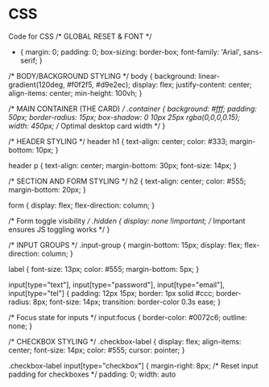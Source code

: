 # CSS
Code for CSS
/* GLOBAL RESET & FONT */
* {
    margin: 0;
    padding: 0;
    box-sizing: border-box;
    font-family: 'Arial', sans-serif;
}

/* BODY/BACKGROUND STYLING */
body {
    background: linear-gradient(120deg, #f0f2f5, #d9e2ec);
    display: flex;
    justify-content: center;
    align-items: center;
    min-height: 100vh;
}

/* MAIN CONTAINER (THE CARD) */
.container {
    background: #fff;
    padding: 50px;
    border-radius: 15px;
    box-shadow: 0 10px 25px rgba(0,0,0,0.15);
    width: 450px; /* Optimal desktop card width */
}

/* HEADER STYLING */
header h1 {
    text-align: center;
    color: #333;
    margin-bottom: 10px;
}

header p {
    text-align: center;
    margin-bottom: 30px;
    font-size: 14px;
}

/* SECTION AND FORM STYLING */
h2 {
    text-align: center;
    color: #555;
    margin-bottom: 20px;
}

form {
    display: flex;
    flex-direction: column;
}

/* Form toggle visibility */
.hidden {
    display: none !important; /* Important ensures JS toggling works */
}

/* INPUT GROUPS */
.input-group {
    margin-bottom: 15px;
    display: flex;
    flex-direction: column;
}

label {
    font-size: 13px;
    color: #555;
    margin-bottom: 5px;
}

input[type="text"], 
input[type="password"], 
input[type="email"], 
input[type="tel"] {
    padding: 12px 15px;
    border: 1px solid #ccc;
    border-radius: 8px;
    font-size: 14px;
    transition: border-color 0.3s ease;
}

/* Focus state for inputs */
input:focus {
    border-color: #0072c6;
    outline: none;
}

/* CHECKBOX STYLING */
.checkbox-label {
    display: flex;
    align-items: center;
    font-size: 14px;
    color: #555;
    cursor: pointer;
}

.checkbox-label input[type="checkbox"] {
    margin-right: 8px;
    /* Reset input padding for checkboxes */
    padding: 0; 
    width: auto
